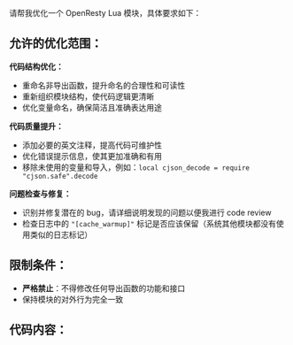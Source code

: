 
请帮我优化一个 OpenResty Lua 模块，具体要求如下：

## 允许的优化范围：

**代码结构优化：**
- 重命名非导出函数，提升命名的合理性和可读性
- 重新组织模块结构，使代码逻辑更清晰
- 优化变量命名，确保简洁且准确表达用途

**代码质量提升：**
- 添加必要的英文注释，提高代码可维护性
- 优化错误提示信息，使其更加准确和有用
- 移除未使用的变量和导入，例如：`local cjson_decode = require "cjson.safe".decode`

**问题检查与修复：**
- 识别并修复潜在的 bug，请详细说明发现的问题以便我进行 code review
- 检查日志中的 `"[cache_warmup]"` 标记是否应该保留（系统其他模块都没有使用类似的日志标记）

## 限制条件：

- **严格禁止**：不得修改任何导出函数的功能和接口
- 保持模块的对外行为完全一致

## 代码内容：

```lua

```
